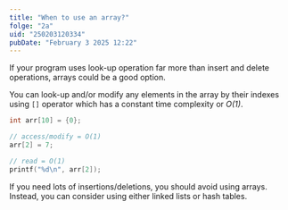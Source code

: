 ```yaml
---
title: "When to use an array?"
folge: "2a"
uid: "250203120334"
pubDate: "February 3 2025 12:22"
---
```


If your program uses look-up operation far more than insert and delete operations, arrays could be a good option.

You can look-up and/or modify any elements in the array by their indexes using `[]` operator which has a constant time complexity or _O(1)_.

```c
int arr[10] = {0};

// access/modify = O(1)
arr[2] = 7;

// read = O(1)
printf("%d\n", arr[2]);
```

If you need lots of insertions/deletions, you should avoid using arrays. Instead, you can consider using either linked lists or hash tables.